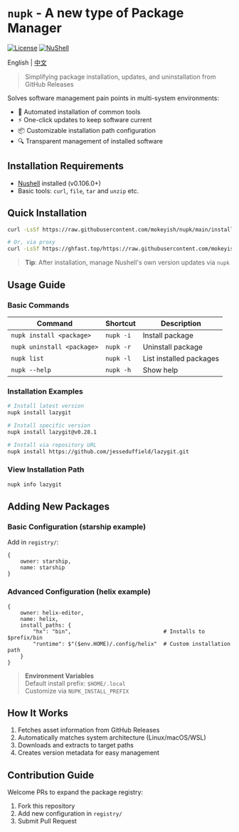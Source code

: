 # `nupk` - A new type of Package Manager

[![License](https://img.shields.io/badge/license-MIT-blue.svg)](https://github.com/mokeyish/nupk/blob/main/LICENSE)
[![NuShell](https://img.shields.io/badge/Powered%20by-NuShell-green.svg)](https://www.nushell.sh)

English | [中文](https://github.com/mokeyish/nupk/blob/main/README_zh-CN.md)

> Simplifying package installation, updates, and uninstallation from GitHub Releases

Solves software management pain points in multi-system environments:
- 🚀 Automated installation of common tools
- ⚡ One-click updates to keep software current
- 📦 Customizable installation path configuration
- 🔍 Transparent management of installed software

## Installation Requirements

- [Nushell](https://www.nushell.sh) installed (v0.106.0+)
- Basic tools: `curl`, `file`, `tar` and `unzip` etc.

## Quick Installation

```bash
curl -LsSf https://raw.githubusercontent.com/mokeyish/nupk/main/install.sh | sh

# Or, via proxy
curl -LsSf https://ghfast.top/https://raw.githubusercontent.com/mokeyish/nupk/main/install.sh | sh
```

> **Tip**: After installation, manage Nushell's own version updates via `nupk`

## Usage Guide

### Basic Commands

| Command | Shortcut | Description |
|------|------|------|
| `nupk install <package>` | `nupk -i` | Install package |
| `nupk uninstall <package>` | `nupk -r` | Uninstall package |
| `nupk list` | `nupk -l` | List installed packages |
| `nupk --help` | `nupk -h` | Show help |

### Installation Examples

```bash
# Install latest version
nupk install lazygit

# Install specific version
nupk install lazygit@v0.28.1

# Install via repository URL
nupk install https://github.com/jesseduffield/lazygit.git
```

### View Installation Path
```bash
nupk info lazygit
```

## Adding New Packages

### Basic Configuration (starship example)
Add in `registry/`:
```nu
{
    owner: starship,
    name: starship
}
```

### Advanced Configuration (helix example)
```nu
{
    owner: helix-editor,
    name: helix,
    install_paths: {
        "hx": "bin",                             # Installs to $prefix/bin
        "runtime": $"($env.HOME)/.config/helix"  # Custom installation path
    }
}
```

> **Environment Variables**  
> Default install prefix: `$HOME/.local`  
> Customize via `NUPK_INSTALL_PREFIX`

## How It Works
1. Fetches asset information from GitHub Releases
2. Automatically matches system architecture (Linux/macOS/WSL)
3. Downloads and extracts to target paths
4. Creates version metadata for easy management

## Contribution Guide
Welcome PRs to expand the package registry:
1. Fork this repository
2. Add new configuration in `registry/`
3. Submit Pull Request
